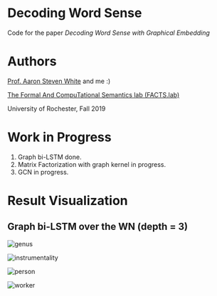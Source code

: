 # Decoding Word Sense

Code for the paper *Decoding Word Sense with Graphical Embedding*

# Authors

[Prof. Aaron Steven White](http://aaronstevenwhite.io/) and me :)

[The Formal And CompuTational Semantics lab (FACTS.lab)](http://factslab.io/)

University of Rochester, Fall 2019

# Work in Progress

1. Graph bi-LSTM done.
2. Matrix Factorization with graph kernel in progress.
3. GCN in progress.

# Result Visualization

## Graph bi-LSTM over the WN (depth = 3)
![genus](https://github.com/cristianoBY/Decoding-Word-Sense/blob/master/figures/tSNE_hidden_hyper_hypon_genus__n__02)

![instrumentality](https://github.com/cristianoBY/Decoding-Word-Sense/blob/master/figures/tSNE_hidden_hyper_hypon_instrumentality__n__03)

![person](https://github.com/cristianoBY/Decoding-Word-Sense/blob/master/figures/tSNE_hidden_hyper_hypon_person__n__01)

![worker](https://github.com/cristianoBY/Decoding-Word-Sense/blob/master/figures/tSNE_hidden_hyper_hypon_worker__n__01)